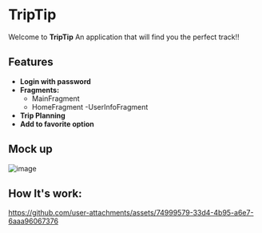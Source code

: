# TripTip
Welcome to **TripTip** An application that will find you the perfect track!!

## Features
- **Login with password**
- **Fragments:**
    - MainFragment
    - HomeFragment
    -UserInfoFragment 
- **Trip Planning**
- **Add to favorite option**

## Mock up
![image](https://github.com/user-attachments/assets/1d08dc95-1df0-4ede-b2b5-8bc0f1fa8d9c)

## How It's work:

https://github.com/user-attachments/assets/74999579-33d4-4b95-a6e7-6aaa96067376





